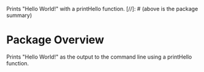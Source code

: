 Prints "Hello World!" with a printHello function.
[//]: # (above is the package summary)

# Package Overview
Prints "Hello World!" as the output to the command line using a printHello function.
